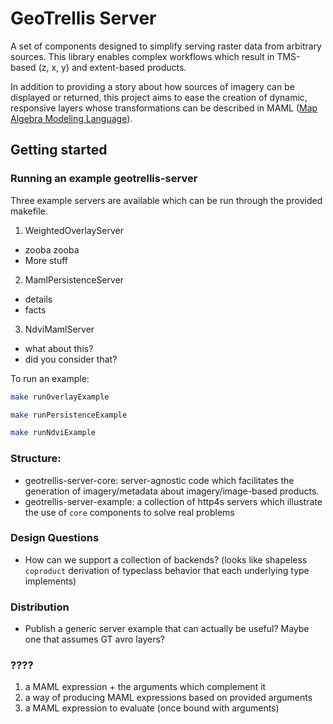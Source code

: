 # GeoTrellis Server

A set of components designed to simplify serving raster data from
arbitrary sources. This library enables complex workflows which
result in TMS-based (z, x, y) and extent-based products.

In addition to providing a story about how sources of imagery can be displayed
or returned, this project aims to ease the creation of dynamic,
responsive layers whose transformations can be described in MAML
([Map Algebra Modeling Language](https://github.com/geotrellis/maml/)).


## Getting started

### Running an example geotrellis-server

Three example servers are available which can be run through the provided
makefile.

1. WeightedOverlayServer
  * zooba zooba
  * More stuff
2. MamlPersistenceServer
  * details
  * facts
3. NdviMamlServer
  * what about this?
  * did you consider that?

To run an example:
```bash
make runOverlayExample
```

```bash
make runPersistenceExample
```

```bash
make runNdviExample
```


### Structure:

- geotrellis-server-core: server-agnostic code which facilitates the
  generation of imagery/metadata about imagery/image-based products.
- geotrellis-server-example: a collection of http4s servers which
  illustrate the use of `core` components to solve real problems


### Design Questions

- How can we support a collection of backends? (looks like shapeless
  `coproduct` derivation of typeclass behavior that each underlying type
  implements)


### Distribution
- Publish a generic server example that can actually be useful? Maybe one
  that assumes GT avro layers?



### ????
1. a MAML expression + the arguments which complement it
2. a way of producing MAML expressions based on provided arguments
3. a MAML expression to evaluate (once bound with arguments)

